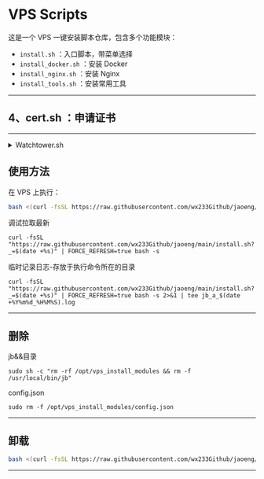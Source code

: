 # VPS Scripts

这是一个 VPS 一键安装脚本仓库，包含多个功能模块：

- `install.sh` ：入口脚本，带菜单选择
- `install_docker.sh` ：安装 Docker
- `install_nginx.sh` ：安装 Nginx
- `install_tools.sh` ：安装常用工具
  
---

## 4、cert.sh ：申请证书


---

<details><summary>Watchtower.sh</summary>自动化日志</details>

## 使用方法

在 VPS 上执行：

```bash
bash <(curl -fsSL https://raw.githubusercontent.com/wx233Github/jaoeng/main/install.sh)
```
调试拉取最新

```
curl -fsSL "https://raw.githubusercontent.com/wx233Github/jaoeng/main/install.sh?_=$(date +%s)" | FORCE_REFRESH=true bash -s
```

临时记录日志-存放于执行命令所在的目录

```
curl -fsSL "https://raw.githubusercontent.com/wx233Github/jaoeng/main/install.sh?_=$(date +%s)" | FORCE_REFRESH=true bash -s 2>&1 | tee jb_a_$(date +%Y%m%d_%H%M%S).log
```


---

## 删除
jb&&目录
```
sudo sh -c "rm -rf /opt/vps_install_modules && rm -f /usr/local/bin/jb"
```
config.json
```
sudo rm -f /opt/vps_install_modules/config.json
```

---

## 卸载

```bash
bash <(curl -fsSL https://raw.githubusercontent.com/wx233Github/jaoeng/main/rm/install.sh)
```

---
